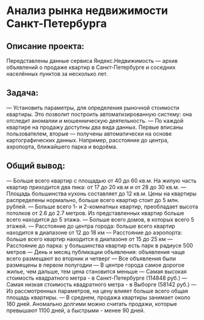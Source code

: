 # Анализ рынка недвижимости Санкт-Петербурга
 
## Описание проекта:

 Передставлены данные сервиса Яндекс.Недвижимость — архив объявлений о продаже квартир в Санкт-Петербурге и соседних населённых пунктов за несколько лет. 

## Задача:
 
 — Установить параметры, для определения рыночной стоимости квартиры. 
   Это позволит построить автоматизированную систему: она отследит аномалии и мошенническую деятельность.
 — По каждой квартире на продажу доступны два вида данных. Первые вписаны пользователем, вторые — получены автоматически на основе картографических данных. 
   Например, расстояние до центра, аэропорта, ближайшего парка и водоёма.


## Общий вывод:

— Больше всего квартир с площадью от 40 до 60 кв.м. На жилую часть квартир приходится два пика: от 17 до 20 кв.м и от 28 до 30 кв.м. 
— Площадь большинства кухонь составляет до 12 кв.м. Цены на квартиры распределены нормально, больше всего квартир стоит до 5 млн. рублей. 
— Больше всего 1- и 2-комнатных квартир, преобладает высота потолков от 2.6 до 2.7 метров. Из представленных квартир больше всего находится до 5 этажа. 
— Больше всего домов, в которых всего 5 этажей.
— Расстояние до центра города: больше всего квартир находится в диапазоне от 12 до 18 км
— Расстояние до аэропорта: больше всего квартир находится в диапазоне от 15 до 25 км
— Расстояние до парка: у большинства квартир есть парк в радиусе 500 метров
— День и месяц публикации объявления: объявления чаще всего размещают во вторник и четверг
— Все объявления были размещены в первом полугодии
— В центре города самое дорогое жилье, чем дальше, тем цена становится меньше
— Самая высокая стоимость квадратного метра - в Санкт-Петербурге (114848 руб.)
— Самая низкая стоимость квадратного метра - в Выборге (58142 руб.)
— Из рассмотренных параметров, на цену влияет больше всего общая площадь квартиры.
— В среднем, продажа квартиры занимает около 180 дней. Аномально долгими можно считать продажи, которые превышают 1100 дней, а быстрыми - менее 90 дней.
